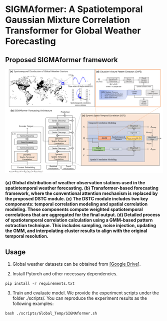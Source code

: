 # SIGMAformer: A Spatiotemporal Gaussian Mixture Correlation Transformer for Global Weather Forecasting

## Proposed SIGMAformer framework

![SIGMAformer Framework](images/framework.png)

#### (a) Global distribution of weather observation stations used in the spatiotemporal weather forecasting. (b) Transformer-based forecasting framework, where the conventional attention mechanism is replaced by the proposed DSTC module. (c) The DSTC module includes two key components: temporal correlation modeling and spatial correlation modeling. These components compute weighted spatiotemporal correlations that are aggregated for the final output. (d) Detailed process of spatiotemporal correlation calculation using a GMM-based pattern extraction technique. This includes sampling, noise injection, updating the GMM, and interpolating cluster results to align with the original temporal resolution.

## Usage 

1. Global weather datasets can be obtained from [[Google Drive]](https://drive.google.com/drive/folders/13Cg1KYOlzM5C7K8gK8NfC-F3EYxkM3D2?usp=sharing).

2. Install Pytorch and other necessary dependencies.
```
pip install -r requirements.txt
```
3. Train and evaluate model. We provide the experiment scripts under the folder ./scripts/. You can reproduce the experiment results as the following examples:

```
bash ./scripts/Global_Temp/SIGMAformer.sh
```
